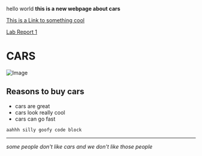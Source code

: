 hello world
__this is a new webpage about cars__

[This is a Link to something cool](https://imsanika03.github.io/cse15l-lab-reports/lab-report-1-week-2)

[Lab Report 1](https://imsanika03.github.io/cse15l-lab-reports/lab-report-1-week-2.html)

# __CARS__

![Image](https://m.media-amazon.com/images/M/MV5BNzFiNWE2ZTktYzBhZS00ZmMwLTg5NDYtYTkwM2I0NjZhMTExXkEyXkFqcGdeQXVyNzU1NzE3NTg@._V1_QL75_UX500_CR0,47,500,281_.jpg)

## Reasons to buy cars 

- cars are great 
- cars look really cool 
- cars can go fast

```
aahhh silly goofy code block 
```

---

_some people don't like cars and we don't like those people_
